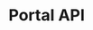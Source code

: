 # Portal API

<include from="Snippets-WorkingInformation.md" element-id="snippet-work-hasnt-started" />
